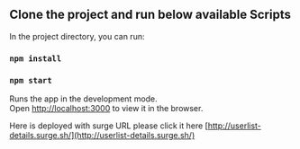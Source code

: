 ## Clone the project and run below available Scripts

In the project directory, you can run:

### `npm install`
### `npm start`

Runs the app in the development mode.<br />
Open [http://localhost:3000](http://localhost:3000) to view it in the browser.

Here is deployed with surge URL please click it here [http://userlist-details.surge.sh/](http://userlist-details.surge.sh/)
